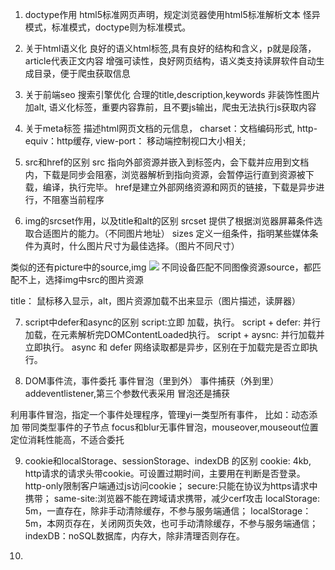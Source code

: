 1. doctype作用
html5标准网页声明，规定浏览器使用html5标准解析文本
怪异模式，标准模式，doctype则为标准模式。


2. 关于html语义化
良好的语义html标签,具有良好的结构和含义，p就是段落，article代表正文内容
增强可读性，良好网页结构，语义类支持读屏软件自动生成目录，便于爬虫获取信息


3. 关于前端seo   搜索引擎优化
合理的title,description,keywords
非装饰性图片加alt,
语义化标签，重要内容靠前，且不要js输出，爬虫无法执行js获取内容


4. 关于meta标签
描述html网页文档的元信息，
charset：文档编码形式,
http-equiv：http缓存,
view-port： 移动端控制视口大小相关;

5. src和href的区别
src 指向外部资源并嵌入到标签内，会下载并应用到文档内，下载是同步会阻塞，浏览器解析到指向资源，会暂停运行直到资源被下载，编译，执行完毕。
href是建立外部网络资源和网页的链接，下载是异步进行，不阻塞当前程序


6. img的srcset作用，以及title和alt的区别
srcset 提供了根据浏览器屏幕条件选取合适图片的能力。（不同图片地址）
sizes  定义一组条件，指明某些媒体条件为真时，什么图片尺寸为最佳选择。（图片不同尺寸）

类似的还有picture中的source,img
<picture>
    <source srcset="/media/examples/surfer-240-200.jpg"
            media="(min-width: 800px)">
    <img src="/media/examples/painted-hand-298-332.jpg" />
</picture>
不同设备匹配不同图像资源source，都匹配不上，选择img中src的图片资源

title： 鼠标移入显示，alt，图片资源加载不出来显示（图片描述，读屏器）


7. script中defer和async的区别
script:立即 加载，执行。
script + defer: 并行加载，在元素解析完DOMContentLoaded执行。
script + aysnc: 并行加载并立即执行。
async 和 defer 网络读取都是异步，区别在于加载完是否立即执行。


8. DOM事件流，事件委托
事件冒泡（里到外）
事件捕获（外到里）
addeventlistener,第三个参数代表采用 冒泡还是捕获

利用事件冒泡，指定一个事件处理程序，管理yi一类型所有事件，
比如：动态添加 带同类型事件的子节点
focus和blur无事件冒泡，mouseover,mouseout位置定位消耗性能高，不适合委托

9. cookie和localStorage、sessionStorage、indexDB 的区别
cookie: 4kb, http请求的请求头带cookie。可设置过期时间，主要用在判断是否登录。
        http-only限制客户端通过js访问cookie；
        secure:只能在协议为https请求中携带；
        same-site:浏览器不能在跨域请求携带，减少cerf攻击
localStorage: 5m，一直存在，除非手动清除缓存，不参与服务端通信；
localStorage：5m，本网页存在，关闭网页失效，也可手动清除缓存，不参与服务端通信；
indexDB：noSQL数据库，内存大，除非清理否则存在。


10. 







